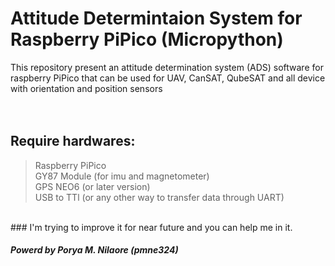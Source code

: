 # Attitude Determintaion System for Raspberry PiPico (Micropython)</br>
This repository present an attitude determination system (ADS) software for raspberry PiPico that can be used for UAV, CanSAT, QubeSAT and all device with orientation and position sensors</br>
</br>
</br>
## Require hardwares:
> Raspberry PiPico </br>
> GY87 Module (for imu and magnetometer) </br>
> GPS NEO6 (or later version)</br>
> USB to TTl (or any other way to transfer data through UART)</br>
</br>
### I'm trying to improve it for near future and you can help me in it.</br>

##### Powerd by Porya M. Nilaore (pmne324)
